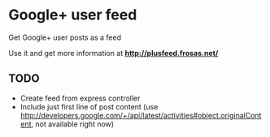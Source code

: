 # Google+ user feed

Get Google+ user posts as a feed

Use it and get more information at **http://plusfeed.frosas.net/**

## TODO

- Create feed from express controller
- Include just first line of post content (use http://developers.google.com/+/api/latest/activities#object.originalContent, not available right now)
